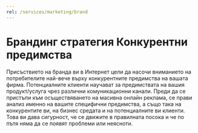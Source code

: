 ```yaml
---
rel: /services/marketing/brand
---
```

# Брандинг стратегия **Конкурентни предимства**
Присъствието на бранда ви в Интернет цели да насочи вниманието на потребителите най-вече върху конкурентните предимства на вашата фирма. Потенциалните клиенти научават за предимствата на вашия продукт/услуга чрез различни комуникационни канали. Преди да се пристъпи към осъществяването на масивна онлайн реклама, се прави анализ именно на вашите специфични предимства, а също така на конкурентите ви, на бизнес средата и на потенциалните ви клиенти. Това ви дава сигурност, че се движите в правилната посока и че по пътя няма да се появят проблеми или неясноти.

